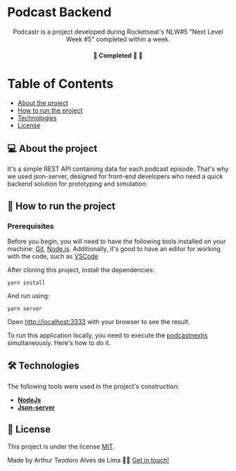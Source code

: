 # Podcast Backend

<p align="center">  
 Podcastr is a project developed during Rocketseat's NLW#5 "Next Level Week #5" completed within a week. 
</p>

<h4 align="center">
	🚧 Completed 🚀 🚧
</h4>

Table of Contents
=================
<!--ts-->
   * [About the project](#-about-the-project)
   * [How to run the project](#-how-to-run-the-project)
   * [Technologies](#-technologies)
   * [License](#user-content--licença)
<!--te-->


## 💻 About the project

<p>It's a simple REST API containing data for each podcast episode. That's why we used json-server, designed for front-end developers who need a quick backend solution for prototyping and simulation.</p>

## 🚀 How to run the project

### Prerequisites

Before you begin, you will need to have the following tools installed on your machine:
[Git](https://git-scm.com), [Node.js](https://nodejs.org/en/).
Additionally, it's good to have an editor for working with the code, such as [VSCode](https://code.visualstudio.com/)

After cloning this project, install the dependencies:

```
yarn install
```

And run using:

```
yarn server
```

Open [http://localhost:3333](http://localhost:3333) with your browser to see the result.

<p>To run this application locally, you need to execute the <a href="https://github.com/arthurtlima/podcastnextjs">podcastnextjs</a> simultaneously. Here's how to do it.</p>

## 🛠 Technologies

The following tools were used in the project's construction:

-   **[NodeJs](https://nodejs.org/en)**
-   **[Json-server](https://github.com/typicode/json-server)**

## 📝 License

This project is under the license [MIT](./LICENSE).

Made by Arthur Teodoro Alves de Lima 👋🏽 [Get in touch!](https://www.linkedin.com/in/arthurtlima/)
